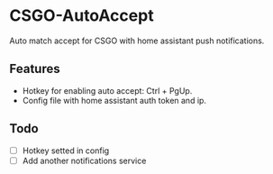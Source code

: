 # CSGO-AutoAccept
Auto match accept for CSGO with home assistant push notifications.

## Features
- Hotkey for enabling auto accept: Ctrl + PgUp.
- Config file with home assistant auth token and ip.

## Todo
- [ ] Hotkey setted in config
- [ ] Add another notifications service
